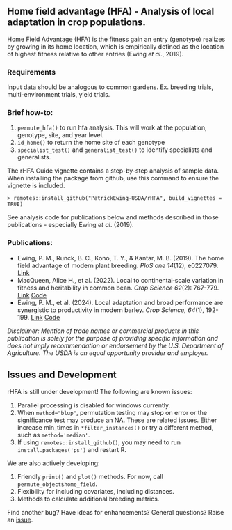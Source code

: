 ## Home field advantage (HFA) - Analysis of local adaptation in crop populations.

Home Field Advantage (HFA) is the fitness gain an entry (genotype) realizes by growing in its home location, which is empirically defined as the location of highest fitness relative to other entries (Ewing *et al*., 2019).

### Requirements

Input data should be analogous to common gardens. Ex. breeding trials, multi-environment trials, yield trials.

### Brief how-to:

1.  `permute_hfa()` to run hfa analysis. This will work at the population, genotype, site, and year level.
2.  `id_home()` to return the home site of each genotype
3.  `specialist_test()` and `generalist_test()` to identify specialists and generalists.

The rHFA Guide vignette contains a step-by-step analysis of sample data. When installing the package from github, use this command to ensure the vignette is included.

`> remotes::install_github("PatrickEwing-USDA/rHFA", build_vignettes = TRUE)`

See analysis code for publications below and methods described in those publications - especially Ewing *et al*. (2019).

### Publications:

-   Ewing, P. M., Runck, B. C., Kono, T. Y., & Kantar, M. B. (2019). The home field advantage of modern plant breeding. *PloS one 14*(12), e0227079. [Link](https://journals.plos.org/plosone/article?id=10.1371/journal.pone.0227079)
-   MacQueen, Alice H., et al. (2022). Local to continental‐scale variation in fitness and heritability in common bean. *Crop Science 62*(2): 767-779. [Link](https://acsess.onlinelibrary.wiley.com/doi/full/10.1002/csc2.20694) [Code](https://github.com/Alice-MacQueen/cdbn-home-away)
-   Ewing, P. M., et al. (2024). Local adaptation and broad performance are synergistic to productivity in modern barley. *Crop Science, 64*(1), 192-199. [Link](https://acsess.onlinelibrary.wiley.com/doi/full/10.1002/csc2.21168) [Code](https://doi.org/10.5281/zenodo.10267964)

*Disclaimer: Mention of trade names or commercial products in this publication is solely for the purpose of providing specific information and does not imply recommendation or endorsement by the U.S. Department of Agriculture. The USDA is an equal opportunity provider and employer.*

## Issues and Development ##
rHFA is still under development! The following are known issues:

1. Parallel processing is disabled for windows currently.
2. When `method="blup"`, permutation testing may stop on error or the significance test may produce an NA. These are related issues. Either increase min_times in `*filter_instances()` or try a different method, such as `method='median'`.
3. If using `remotes::install_github()`, you may need to run `install.packages('ps')` and restart R.

We are also actively developing:

1. Friendly `print()` and `plot()` methods. For now, call `permute_object$home_field`.
2. Flexibility for including covariates, including distances.
3. Methods to calculate additional breeding metrics.

Find another bug? Have ideas for enhancements? General questions? Raise an [issue](https://github.com/PatrickEwing-USDA/rHFA/issues). 
